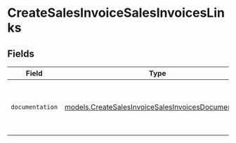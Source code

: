 # CreateSalesInvoiceSalesInvoicesLinks


## Fields

| Field                                                                                                            | Type                                                                                                             | Required                                                                                                         | Description                                                                                                      |
| ---------------------------------------------------------------------------------------------------------------- | ---------------------------------------------------------------------------------------------------------------- | ---------------------------------------------------------------------------------------------------------------- | ---------------------------------------------------------------------------------------------------------------- |
| `documentation`                                                                                                  | [models.CreateSalesInvoiceSalesInvoicesDocumentation](../models/createsalesinvoicesalesinvoicesdocumentation.md) | :heavy_check_mark:                                                                                               | The URL to the generic Mollie API error handling guide.                                                          |